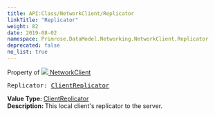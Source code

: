 ```yaml
---
title: API:Class/NetworkClient/Replicator
linkTitle: "Replicator"
weight: 82
date: 2019-08-02
namespace: Primrose.DataModel.Networking.NetworkClient.Replicator
deprecated: false
no_list: true
---
```

Property of <a href="/docs/api-reference/Class/NetworkClient"><img src="/icons/silk/client_network.png"/>&nbsp;NetworkClient</a>
<pre class="method-declaration">
Replicator: <a class="type" href="/docs/api-reference/Class/ClientReplicator">ClientReplicator</a></pre>
<b>Value Type: </b>
<a class="type" href="/docs/api-reference/Class/ClientReplicator">ClientReplicator</a>
<br/>
<b>Description: </b>
This local client's replicator to the server.

